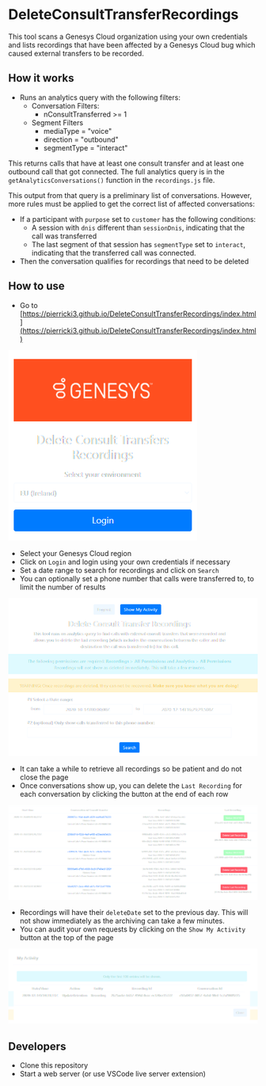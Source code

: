 # DeleteConsultTransferRecordings

This tool scans a Genesys Cloud organization using your own credentials and lists recordings that have been affected by a Genesys Cloud bug which caused external transfers to be recorded.

## How it works

- Runs an analytics query with the following filters:
  - Conversation Filters:
    - nConsultTransferred >= 1
  - Segment Filters
    - mediaType = "voice"
    - direction = "outbound"
    - segmentType = "interact"

This returns calls that have at least one consult transfer and at least one outbound call that got connected. The full analytics query is in the `getAnalyticsConversations()` function in the `recordings.js` file.

This output from that query is a preliminary list of conversations. However, more rules must be applied to get the correct list of affected conversations:

- If a participant with `purpose` set to `customer` has the following conditions:
  - A session with `dnis` different than `sessionDnis`, indicating that the call was transferred
  - The last segment of that session has `segmentType` set to `interact`, indicating that the transferred call was connected.
- Then the conversation qualifies for recordings that need to be deleted

## How to use

- Go to [https://pierricki3.github.io/DeleteConsultTransferRecordings/index.html](https://pierricki3.github.io/DeleteConsultTransferRecordings/index.html)

![Login Screen](https://raw.githubusercontent.com/PierrickI3/DeleteConsultTransferRecordings/master/assets/brand/loginscreen.png "Login Screen")

- Select your Genesys Cloud region
- Click on `Login` and login using your own credentials if necessary
- Set a date range to search for recordings and click on `Search`
- You can optionally set a phone number that calls were transferred to, to limit the number of results

![Main Screen](https://raw.githubusercontent.com/PierrickI3/DeleteConsultTransferRecordings/master/assets/brand/mainscreen.png "Main Screen")

- It can take a while to retrieve all recordings so be patient and do not close the page
- Once conversations show up, you can delete the `Last Recording` for each conversation by clicking the button at the end of each row

![Recordings](https://raw.githubusercontent.com/PierrickI3/DeleteConsultTransferRecordings/master/assets/brand/recordings.png "Recordings")

- Recordings will have their `deleteDate` set to the previous day. This will not show immediately as the archiving can take a few minutes.
- You can audit your own requests by clicking on the `Show My Activity` button at the top of the page

![My Activity](https://raw.githubusercontent.com/PierrickI3/DeleteConsultTransferRecordings/master/assets/brand/myactivity.png "My Activity")

## Developers

- Clone this repository
- Start a web server (or use VSCode live server extension)
